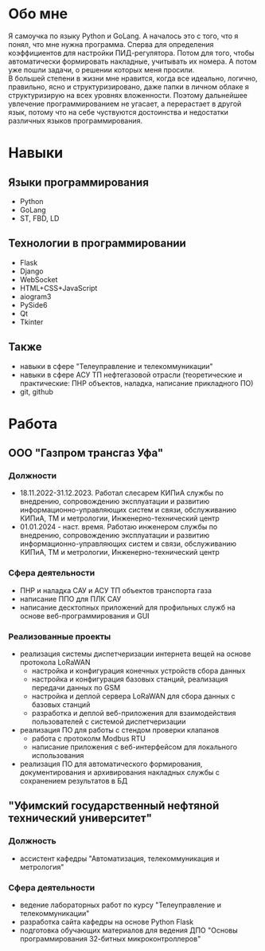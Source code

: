 # Обо мне
Я самоучка по языку Python и GoLang. А началось это с того, что я понял, что мне нужна программа. Сперва для определения коэффициентов для настройки ПИД-регулятора. Потом для того, чтобы автоматически формировать накладные, учитывать их номера.
А потом уже пошли задачи, о решении которых меня просили.\
В большей степени в жизни мне нравится, когда все идеально, логично, правильно, ясно и структуризировано, даже папки в личном облаке я структуризирую на всех уровнях вложенности. Поэтому дальнейшее увлечение программированием не угасает, а перерастает в другой язык, потому что на себе чуствуются достоинства и недостатки различных языков программирования.
# Навыки
## Языки программирования
* Python
* GoLang
* ST, FBD, LD
## Технологии в программировании
* Flask
* Django
* WebSocket
* HTML+CSS+JavaScript
* aiogram3
* PySide6
* Qt
* Tkinter
## Также
* навыки в сфере "Телеуправление и телекоммуникации"
* навыки в сфере АСУ ТП нефтегазовой отрасли (теоретические и практические: ПНР объектов, наладка, написание прикладного ПО)
* git, github
# Работа
## ООО "Газпром трансгаз Уфа"
### Должности
* 18.11.2022-31.12.2023. Работал слесарем КИПиА службы по внедрению, сопровождению эксплуатации и развитию информационно-управляющих систем и связи, обслуживанию КИПиА, ТМ и метрологии, Инженерно-технический центр
* 01.01.2024 - наст. время. Работаю инженером службы по внедрению, сопровождению эксплуатации и развитию информационно-управляющих систем и связи, обслуживанию КИПиА, ТМ и метрологии, Инженерно-технический центр
### Сфера деятельности
* ПНР и наладка САУ и АСУ ТП объектов транспорта газа
* написание ППО для ПЛК САУ
* написание десктопных приложений для профильных служб на основе веб-программирования и GUI
### Реализованные проекты
* реализация системы диспетчеризации интернета вещей на основе протокола LoRaWAN
  * настройка и конфигурация конечных устройств сбора данных
  * настройка и конфигурация базовых станций, реализация передачи данных по GSM
  * настройка и деплой сервера LoRaWAN для сбора данных с базовых станций
  * разработка и деплой веб-приложения для взаимодействия пользователей с системой диспетчеризации
* реализация ПО для работы с стендом проверки клапанов
  * работа с протоколм Modbus RTU
  * написание приложения с веб-интерфейсом для локального использования
* реализация ПО для автоматического формирования, документирования и архивирования накладных службы с сохранением результатов в БД
## "Уфимский государственный нефтяной технический университет"
### Должность
* ассистент кафедры "Автоматизация, телекоммуникация и метрология"
### Сфера деятельности
* ведение лабораторных работ по курсу "Телеуправление и телекоммуникации"
* разработка сайта кафедры на основе Python Flask
* подготовка обучающих материалов для ведения ДПО "Основы программирования 32-битных микроконтроллеров"
